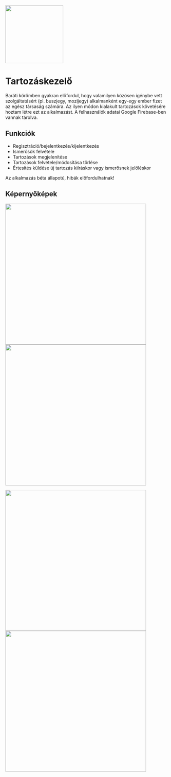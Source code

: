 <img src="https://github.com/nyakaspeter/Tartozaskezelo/blob/master/app/src/main/res/drawable/icon.png?raw=true" width=180>

# Tartozáskezelő

Baráti körömben gyakran előfordul, hogy valamilyen közösen igénybe vett szolgáltatásért (pl. buszjegy, mozijegy) alkalmanként egy-egy ember fizet az egész társaság számára. Az ilyen módon kialakult tartozások követésére hoztam létre ezt az alkalmazást. A felhasználók adatai Google Firebase-ben vannak tárolva.

## Funkciók

* Regisztráció/bejelentkezés/kijelentkezés
* Ismerősök felvétele
* Tartozások megjelenítése
* Tartozások felvétele/módosítása törlése
* Értesítés küldése új tartozás kiíráskor vagy ismerősnek jelöléskor

Az alkalmazás béta állapotú, hibák előfordulhatnak!

## Képernyőképek
<p float="center">
<img src="https://user-images.githubusercontent.com/43880678/58761783-1ea85a80-8548-11e9-913e-005eb539d46b.jpg" width=438>
<img src="https://user-images.githubusercontent.com/43880678/58761813-3ed81980-8548-11e9-94fb-9619e5e10638.jpg" width=438>
</p>
<p float="center">
<img src="https://user-images.githubusercontent.com/43880678/58761810-3384ee00-8548-11e9-9b2a-a0cbdef3e7dd.jpg" width=438>
<img src="https://user-images.githubusercontent.com/43880678/58761817-439ccd80-8548-11e9-895d-3e16075afae3.jpg" width=438>
</p>
